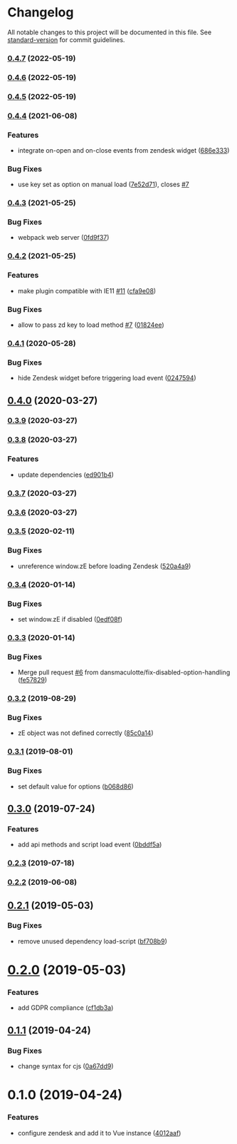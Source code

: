 # Changelog

All notable changes to this project will be documented in this file. See [standard-version](https://github.com/conventional-changelog/standard-version) for commit guidelines.

### [0.4.7](https://github.com/condebiel/vue-zendesk/compare/v0.4.6...v0.4.7) (2022-05-19)

### [0.4.6](https://github.com/condebiel/vue-zendesk/compare/v0.4.5...v0.4.6) (2022-05-19)

### [0.4.5](https://github.com/condebiel/vue-zendesk/compare/v0.4.4...v0.4.5) (2022-05-19)

### [0.4.4](https://github.com/dansmaculotte/vue-zendesk/compare/v0.4.3...v0.4.4) (2021-06-08)


### Features

* integrate on-open and on-close events from zendesk widget ([686e333](https://github.com/dansmaculotte/vue-zendesk/commit/686e333f846371cfcc3cc5b1e0d791cbf9c6d7f7))


### Bug Fixes

* use key set as option on manual load ([7e52d71](https://github.com/dansmaculotte/vue-zendesk/commit/7e52d71ab598aa1ae488e841ed798d93151ce7e1)), closes [#7](https://github.com/dansmaculotte/vue-zendesk/issues/7)

### [0.4.3](https://github.com/dansmaculotte/vue-zendesk/compare/v0.4.2...v0.4.3) (2021-05-25)


### Bug Fixes

* webpack web server ([0fd9f37](https://github.com/dansmaculotte/vue-zendesk/commit/0fd9f370565468add01414fc39f75813996528aa))

### [0.4.2](https://github.com/dansmaculotte/vue-zendesk/compare/v0.4.1...v0.4.2) (2021-05-25)


### Features

* make plugin compatible with IE11 [#11](https://github.com/dansmaculotte/vue-zendesk/issues/11) ([cfa9e08](https://github.com/dansmaculotte/vue-zendesk/commit/cfa9e0832707ebe37ce1f3ec1baa932de5ab72f6))


### Bug Fixes

* allow to pass zd key to load method [#7](https://github.com/dansmaculotte/vue-zendesk/issues/7) ([01824ee](https://github.com/dansmaculotte/vue-zendesk/commit/01824ee62b6a2fcbcdfbd451e1479dd94831354a))

### [0.4.1](https://github.com/dansmaculotte/vue-zendesk/compare/v0.4.0...v0.4.1) (2020-05-28)


### Bug Fixes

* hide Zendesk widget before triggering load event ([0247594](https://github.com/dansmaculotte/vue-zendesk/commit/0247594ee255df64b0a0a0897c543a9d15d549e6))

## [0.4.0](https://github.com/dansmaculotte/vue-zendesk/compare/v0.3.9...v0.4.0) (2020-03-27)

### [0.3.9](https://github.com/dansmaculotte/vue-zendesk/compare/v0.3.8...v0.3.9) (2020-03-27)

### [0.3.8](https://github.com/dansmaculotte/vue-zendesk/compare/v0.3.7...v0.3.8) (2020-03-27)


### Features

* update dependencies ([ed901b4](https://github.com/dansmaculotte/vue-zendesk/commit/ed901b4b532f67229517cb099108aeb620780fa9))

### [0.3.7](https://github.com/dansmaculotte/vue-zendesk/compare/v0.3.6...v0.3.7) (2020-03-27)

### [0.3.6](https://github.com/dansmaculotte/vue-zendesk/compare/v0.3.5...v0.3.6) (2020-03-27)

### [0.3.5](https://github.com/dansmaculotte/vue-zendesk/compare/v0.3.4...v0.3.5) (2020-02-11)


### Bug Fixes

* unreference window.zE before loading Zendesk ([520a4a9](https://github.com/dansmaculotte/vue-zendesk/commit/520a4a9ed98ef48c37c38f43a9ce126384cd8102))

### [0.3.4](https://github.com/dansmaculotte/vue-zendesk/compare/v0.3.3...v0.3.4) (2020-01-14)


### Bug Fixes

* set window.zE if disabled ([0edf08f](https://github.com/dansmaculotte/vue-zendesk/commit/0edf08fb74a1310d1dc182d84776a05f5416077c))

### [0.3.3](https://github.com/dansmaculotte/vue-zendesk/compare/v0.3.2...v0.3.3) (2020-01-14)


### Bug Fixes

* Merge pull request [#6](https://github.com/dansmaculotte/vue-zendesk/issues/6) from dansmaculotte/fix-disabled-option-handling ([fe57829](https://github.com/dansmaculotte/vue-zendesk/commit/fe578292a134b0dec00b02aee44c9fd7c55d19e9))

### [0.3.2](https://github.com/dansmaculotte/vue-zendesk/compare/v0.3.1...v0.3.2) (2019-08-29)


### Bug Fixes

* zE object was not defined correctly ([85c0a14](https://github.com/dansmaculotte/vue-zendesk/commit/85c0a14))

### [0.3.1](https://github.com/dansmaculotte/vue-zendesk/compare/v0.3.0...v0.3.1) (2019-08-01)


### Bug Fixes

* set default value for options ([b068d86](https://github.com/dansmaculotte/vue-zendesk/commit/b068d86))



## [0.3.0](https://github.com/dansmaculotte/vue-zendesk/compare/v0.2.3...v0.3.0) (2019-07-24)


### Features

* add api methods and script load event ([0bddf5a](https://github.com/dansmaculotte/vue-zendesk/commit/0bddf5a))



### [0.2.3](https://github.com/dansmaculotte/vue-zendesk/compare/v0.2.2...v0.2.3) (2019-07-18)



### [0.2.2](https://github.com/dansmaculotte/vue-zendesk/compare/v0.2.1...v0.2.2) (2019-06-08)



## [0.2.1](https://github.com/dansmaculotte/vue-zendesk/compare/v0.2.0...v0.2.1) (2019-05-03)


### Bug Fixes

* remove unused dependency load-script ([bf708b9](https://github.com/dansmaculotte/vue-zendesk/commit/bf708b9))



# [0.2.0](https://github.com/dansmaculotte/vue-zendesk/compare/v0.1.1...v0.2.0) (2019-05-03)


### Features

* add GDPR compliance ([cf1db3a](https://github.com/dansmaculotte/vue-zendesk/commit/cf1db3a))



## [0.1.1](https://github.com/dansmaculotte/vue-zendesk/compare/v0.1.0...v0.1.1) (2019-04-24)


### Bug Fixes

* change syntax for cjs ([0a67dd9](https://github.com/dansmaculotte/vue-zendesk/commit/0a67dd9))



# 0.1.0 (2019-04-24)


### Features

* configure zendesk and add it to Vue instance ([4012aaf](https://github.com/dansmaculotte/vue-zendesk/commit/4012aaf))
